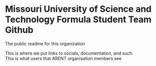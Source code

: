 # Missouri University of Science and Technology Formula Student Team Github
The public readme for this organization 

This is where we put links to socials, documentation, and such.  
This is what users that ARENT organisation members see
